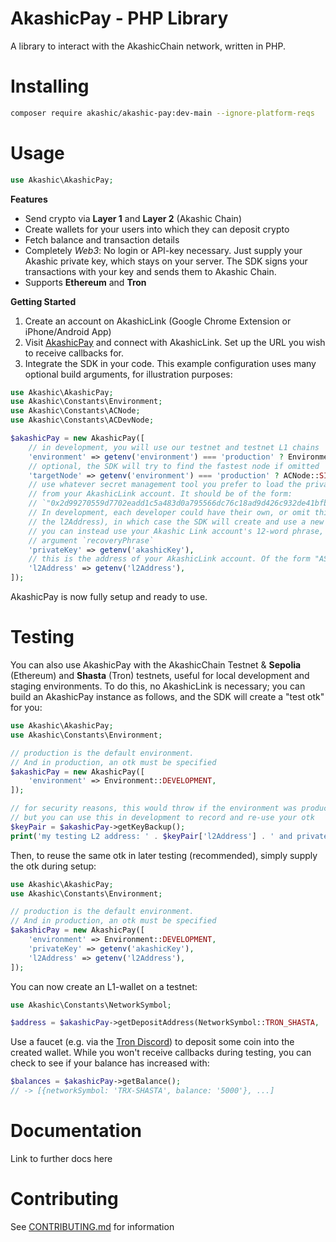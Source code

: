 # AkashicPay - PHP Library

A library to interact with the AkashicChain network, written in PHP.

# Installing

```bash
composer require akashic/akashic-pay:dev-main --ignore-platform-reqs
```

# Usage

```php
use Akashic\AkashicPay;
```

**Features**

- Send crypto via **Layer 1** and **Layer 2** (Akashic Chain)
- Create wallets for your users into which they can deposit crypto
- Fetch balance and transaction details
- Completely _Web3_: No login or API-key necessary. Just supply your Akashic
  private key, which stays on your server. The SDK signs your transactions with your key and sends them to Akashic Chain.
- Supports **Ethereum** and **Tron**

**Getting Started**

1. Create an account on AkashicLink (Google Chrome Extension or iPhone/Android
   App)
2. Visit [AkashicPay](https://www.akashicpay.com) and connect with AkashicLink.
   Set up the URL you wish to receive callbacks for.
3. Integrate the SDK in your code. This example configuration uses many optional build arguments, for illustration purposes:

```php
use Akashic\AkashicPay;
use Akashic\Constants\Environment;
use Akashic\Constants\ACNode;
use Akashic\Constants\ACDevNode;

$akashicPay = new AkashicPay([
    // in development, you will use our testnet and testnet L1 chains
    'environment' => getenv('environment') === 'production' ? Environment::PRODUCTION : Environment::DEVELOPMENT,
    // optional, the SDK will try to find the fastest node if omitted
    'targetNode' => getenv('environment') === 'production' ? ACNode::SINGAPORE_DAI : ACDevNode::SINGAPORE_1,
    // use whatever secret management tool you prefer to load the private key
    // from your AkashicLink account. It should be of the form:
    // `"0x2d99270559d7702eadd1c5a483d0a795566dc76c18ad9d426c932de41bfb78b7"`
    // In development, each developer could have their own, or omit this (and
    // the l2Address), in which case the SDK will create and use a new pair.
    // you can instead use your Akashic Link account's 12-word phrase, using the
    // argument `recoveryPhrase`
    'privateKey' => getenv('akashicKey'),
    // this is the address of your AkashicLink account. Of the form "AS1234..."
    'l2Address' => getenv('l2Address'),
]);
```

AkashicPay is now fully setup and ready to use.

# Testing

You can also use AkashicPay with the AkashicChain Testnet & **Sepolia**
(Ethereum) and **Shasta** (Tron) testnets, useful for local development and
staging environments.
To do this, no AkashicLink is necessary; you can build an AkashicPay instance as follows, and the SDK will create a "test otk" for you:

```php
use Akashic\AkashicPay;
use Akashic\Constants\Environment;

// production is the default environment.
// And in production, an otk must be specified
$akashicPay = new AkashicPay([
    'environment' => Environment::DEVELOPMENT,
]);

// for security reasons, this would throw if the environment was production
// but you can use this in development to record and re-use your otk
$keyPair = $akashicPay->getKeyBackup();
print('my testing L2 address: ' . $keyPair['l2Address'] . ' and private key: ' . $keyPair['privateKey']);

```

Then, to reuse the same otk in later testing (recommended), simply supply the otk during setup:

```php
use Akashic\AkashicPay;
use Akashic\Constants\Environment;

// production is the default environment.
// And in production, an otk must be specified
$akashicPay = new AkashicPay([
    'environment' => Environment::DEVELOPMENT,
    'privateKey' => getenv('akashicKey'),
    'l2Address' => getenv('l2Address'),
]);

```

You can now create an L1-wallet on a testnet:

```php
use Akashic\Constants\NetworkSymbol;

$address = $akashicPay->getDepositAddress(NetworkSymbol::TRON_SHASTA, 'EndUser123');

```

Use a faucet (e.g. via the [Tron Discord](https://discord.com/invite/nSBF64yb5U)) to deposit some coin into the created wallet.
While you won't receive callbacks during testing, you can check to see if your balance has increased with:

```php
$balances = $akashicPay->getBalance();
// -> [{networkSymbol: 'TRX-SHASTA', balance: '5000'}, ...]
```

# Documentation

Link to further docs here

# Contributing

See [CONTRIBUTING.md](./CONTRIBUTING.md) for information
